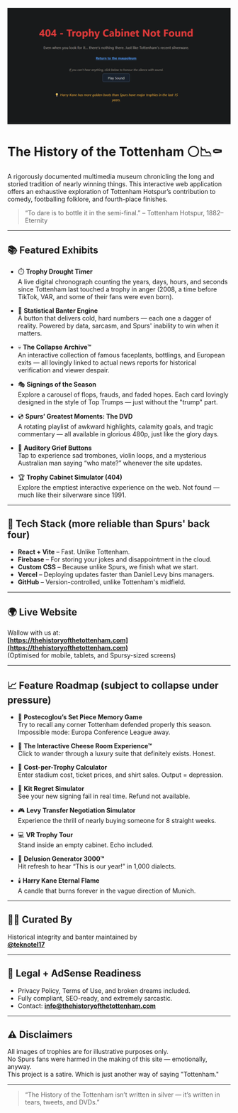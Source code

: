 <p align="center">
  <img src="./banner.png" alt="The History of the Tottenham" width="700"/>
</p>

# The History of the Tottenham ⚪📉⚰️

A rigorously documented multimedia museum chronicling the long and storied tradition of nearly winning things. This interactive web application offers an exhaustive exploration of Tottenham Hotspur’s contribution to comedy, footballing folklore, and fourth-place finishes.

> “To dare is to bottle it in the semi-final.”
> – Tottenham Hotspur, 1882–Eternity

---

## 📚 Featured Exhibits

- ⏱️ **Trophy Drought Timer**  
  A live digital chronograph counting the years, days, hours, and seconds since Tottenham last touched a trophy in anger (2008, a time before TikTok, VAR, and some of their fans were even born).

- 🤡 **Statistical Banter Engine**  
  A button that delivers cold, hard numbers — each one a dagger of reality. Powered by data, sarcasm, and Spurs' inability to win when it matters.

- 💀 **The Collapse Archive™**  
  An interactive collection of famous faceplants, bottlings, and European exits — all lovingly linked to actual news reports for historical verification and viewer despair.

- 🎭 **Signings of the Season**  
  Explore a carousel of flops, frauds, and faded hopes. Each card lovingly designed in the style of Top Trumps — just without the "trump" part.

- 💿 **Spurs’ Greatest Moments: The DVD**  
  A rotating playlist of awkward highlights, calamity goals, and tragic commentary — all available in glorious 480p, just like the glory days.

- 🎺 **Auditory Grief Buttons**  
  Tap to experience sad trombones, violin loops, and a mysterious Australian man saying “who mate?” whenever the site updates.

- 🏆 **Trophy Cabinet Simulator (404)**  
  Explore the emptiest interactive experience on the web. Not found — much like their silverware since 1991.

---

## 🧪 Tech Stack (more reliable than Spurs' back four)

- **React + Vite** – Fast. Unlike Tottenham.
- **Firebase** – For storing your jokes and disappointment in the cloud.
- **Custom CSS** – Because unlike Spurs, we finish what we start.
- **Vercel** – Deploying updates faster than Daniel Levy bins managers.
- **GitHub** – Version-controlled, unlike Tottenham's midfield.

---

## 🌍 Live Website

Wallow with us at:  
**[https://thehistoryofthetottenham.com](https://thehistoryofthetottenham.com)**  
(Optimised for mobile, tablets, and Spursy-sized screens)

---

## 📈 Feature Roadmap (subject to collapse under pressure)

- 🧠 **Postecoglou’s Set Piece Memory Game**  
  Try to recall any corner Tottenham defended properly this season. Impossible mode: Europa Conference League away.

- 🧀 **The Interactive Cheese Room Experience™**  
  Click to wander through a luxury suite that definitely exists. Honest.

- 🧮 **Cost-per-Trophy Calculator**  
  Enter stadium cost, ticket prices, and shirt sales. Output = depression.

- 🧥 **Kit Regret Simulator**  
  See your new signing fail in real time. Refund not available.

- 🎮 **Levy Transfer Negotiation Simulator**  
  Experience the thrill of nearly buying someone for 8 straight weeks.

- 💻 **VR Trophy Tour**  
  Stand inside an empty cabinet. Echo included.

- 📢 **Delusion Generator 3000™**  
  Hit refresh to hear “This is our year!” in 1,000 dialects.

- 🕯️ **Harry Kane Eternal Flame**  
  A candle that burns forever in the vague direction of Munich.

---

## 👨‍🏫 Curated By

Historical integrity and banter maintained by  
**[@teknotel17](https://github.com/teknotel17/the-history-of-the-tottenham)**

---

## 🧾 Legal + AdSense Readiness

- Privacy Policy, Terms of Use, and broken dreams included.
- Fully compliant, SEO-ready, and extremely sarcastic.
- Contact: **info@thehistoryofthetottenham.com**

---

## ⚠️ Disclaimers

All images of trophies are for illustrative purposes only.  
No Spurs fans were harmed in the making of this site — emotionally, anyway.  
This project is a satire. Which is just another way of saying "Tottenham."

---

> “The History of the Tottenham isn’t written in silver — it’s written in tears, tweets, and DVDs.”
